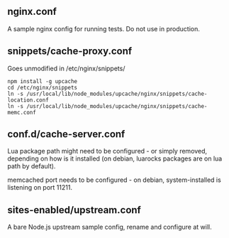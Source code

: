 nginx.conf
----------

A sample nginx config for running tests.
Do not use in production.


snippets/cache-proxy.conf
-------------------------

Goes unmodified in /etc/nginx/snippets/

```
npm install -g upcache
cd /etc/nginx/snippets
ln -s /usr/local/lib/node_modules/upcache/nginx/snippets/cache-location.conf
ln -s /usr/local/lib/node_modules/upcache/nginx/snippets/cache-memc.conf
```


conf.d/cache-server.conf
------------------------

Lua package path might need to be configured - or simply removed, depending
on how is it installed (on debian, luarocks packages are on lua path by default).

memcached port needs to be configured - on debian, system-installed is listening
on port 11211.


sites-enabled/upstream.conf
---------------------------

A bare Node.js upstream sample config, rename and configure at will.

